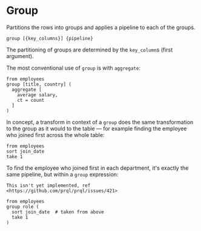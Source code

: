 # Group

Partitions the rows into groups and applies a pipeline to each of the groups.

```prql_no_test
group [{key_columns}] {pipeline}
```

The partitioning of groups are determined by the `key_column`s (first argument).

The most conventional use of `group` is with `aggregate`:

```prql
from employees
group [title, country] (
  aggregate [
    average salary,
    ct = count
  ]
)
```

In concept, a transform in context of a `group` does the same transformation to the group as
it would to the table — for example finding the employee who joined first across
the whole table:

```prql
from employees
sort join_date
take 1
```

To find the employee who joined first in each department, it's exactly the
same pipeline, but within a `group` expression:

```admonish todo
This isn't yet implemented, ref <https://github.com/prql/prql/issues/421>
```

```prql_no_test
from employees
group role (
  sort join_date  # taken from above
  take 1
)
```
